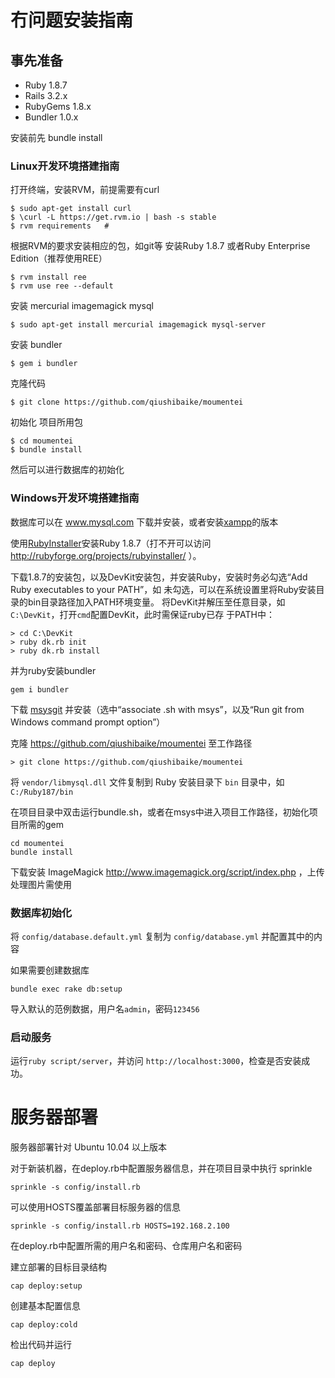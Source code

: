 冇问题安装指南
==============

事先准备
--------

* Ruby 1.8.7 
* Rails 3.2.x 
* RubyGems 1.8.x
* Bundler 1.0.x

安装前先 bundle install

### Linux开发环境搭建指南

打开终端，安装RVM，前提需要有curl
   
    $ sudo apt-get install curl 
    $ \curl -L https://get.rvm.io | bash -s stable
    $ rvm requirements   # 

根据RVM的要求安装相应的包，如git等
安装Ruby 1.8.7 或者Ruby Enterprise Edition（推荐使用REE）

    $ rvm install ree
    $ rvm use ree --default

安装 mercurial imagemagick mysql

    $ sudo apt-get install mercurial imagemagick mysql-server

安装 bundler
    
    $ gem i bundler

克隆代码

    $ git clone https://github.com/qiushibaike/moumentei

初始化 项目所用包

    $ cd moumentei
    $ bundle install

然后可以进行数据库的初始化

### Windows开发环境搭建指南

数据库可以在 www.mysql.com 下载并安装，或者安装[xampp](http://www.apachefriends.org/zh_cn/xampp.html)的版本

使用[RubyInstaller](http://rubyinstaller.org/)安装Ruby 1.8.7（打不开可以访问
http://rubyforge.org/projects/rubyinstaller/ ）。

下载1.8.7的安装包，以及DevKit安装包，并安装Ruby，安装时务必勾选“Add Ruby executables to your PATH”，如
未勾选，可以在系统设置里将Ruby安装目录的bin目录路径加入PATH环境变量。
将DevKit并解压至任意目录，如`C:\DevKit`，打开`cmd`配置DevKit，此时需保证ruby已存
于PATH中：

    > cd C:\DevKit
    > ruby dk.rb init
    > ruby dk.rb install

并为ruby安装bundler
 
    gem i bundler

下载 [msysgit](http://code.google.com/p/msysgit/) 并安装（选中“associate .sh
with msys”，以及“Run git from Windows command prompt option”）

克隆 https://github.com/qiushibaike/moumentei 至工作路径

    > git clone https://github.com/qiushibaike/moumentei

将 `vendor/libmysql.dll` 文件复制到 Ruby 安装目录下 `bin` 目录中，如 `C:/Ruby187/bin`

在项目目录中双击运行bundle.sh，或者在msys中进入项目工作路径，初始化项目所需的gem

    cd moumentei
    bundle install

下载安装 ImageMagick http://www.imagemagick.org/script/index.php ，上传处理图片需使用

### 数据库初始化

将 `config/database.default.yml` 复制为 `config/database.yml` 并配置其中的内容

如果需要创建数据库

    bundle exec rake db:setup
    
导入默认的范例数据，用户名`admin`，密码`123456`


### 启动服务

运行`ruby script/server`，并访问 `http://localhost:3000`，检查是否安装成功。


服务器部署
==========

服务器部署针对 Ubuntu 10.04 以上版本

对于新装机器，在deploy.rb中配置服务器信息，并在项目目录中执行 sprinkle
    
    sprinkle -s config/install.rb 

可以使用HOSTS覆盖部署目标服务器的信息

    sprinkle -s config/install.rb HOSTS=192.168.2.100

在deploy.rb中配置所需的用户名和密码、仓库用户名和密码

建立部署的目标目录结构

    cap deploy:setup

创建基本配置信息

    cap deploy:cold

检出代码并运行

    cap deploy


